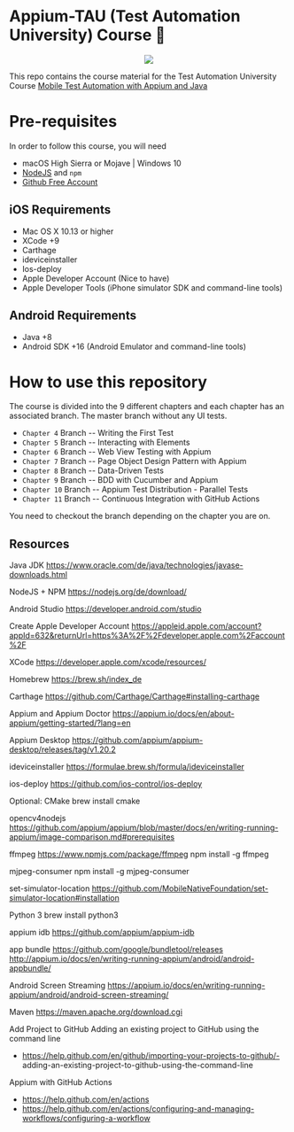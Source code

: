 # Appium-TAU (Test Automation University) Course :rocket:

<p align="center">
<img src="https://github.com/moatazeldebsy/Appium-TAU/blob/main/appium.png">
</p>

This repo contains the course material for the Test Automation University Course [Mobile Test Automation with Appium and Java
](https://testautomationu.applitools.com/)
 
# Pre-requisites
In order to follow this course, you will need
* macOS High Sierra or Mojave | Windows 10 
* [NodeJS](https://nodejs.org/en/) and `npm`
* [Github Free Account](https://github.com/join?ref_cta=Sign+up&ref_loc=header+logged+out&ref_page=%2F&source=header-home)


## iOS Requirements
* Mac OS X 10.13 or higher
* XCode +9
* Carthage
* ideviceinstaller
* Ios-deploy
* Apple Developer Account (Nice to have)
* Apple Developer Tools (iPhone simulator SDK and command-line tools)

## Android Requirements
* Java +8
* Android SDK +16 (Android Emulator and command-line tools)
 
# How to use this repository 

The course is divided into the 9 different chapters and each chapter has an associated branch. The master branch without any UI tests. 

* `Chapter 4` Branch --  Writing the First Test
* `Chapter 5` Branch --  Interacting with Elements 
* `Chapter 6` Branch --  Web View Testing with Appium
* `Chapter 7` Branch -- Page Object Design Pattern with Appium
* `Chapter 8` Branch -- Data-Driven Tests
* `Chapter 9` Branch -- BDD with Cucumber and Appium
* `Chapter 10` Branch -- Appium Test Distribution - Parallel Tests
* `Chapter 11` Branch -- Continuous Integration with GitHub Actions

You need to checkout the branch depending on the chapter you are on.

## Resources
Java JDK
https://www.oracle.com/de/java/technologies/javase-downloads.html

NodeJS + NPM
https://nodejs.org/de/download/

Android Studio
https://developer.android.com/studio

Create Apple Developer Account
https://appleid.apple.com/account?appId=632&returnUrl=https%3A%2F%2Fdeveloper.apple.com%2Faccount%2F

XCode 
https://developer.apple.com/xcode/resources/

Homebrew
https://brew.sh/index_de

Carthage
https://github.com/Carthage/Carthage#installing-carthage

Appium and Appium Doctor
https://appium.io/docs/en/about-appium/getting-started/?lang=en

Appium Desktop
https://github.com/appium/appium-desktop/releases/tag/v1.20.2

ideviceinstaller
https://formulae.brew.sh/formula/ideviceinstaller

ios-deploy
https://github.com/ios-control/ios-deploy

Optional:
CMake 
brew install cmake

opencv4nodejs
https://github.com/appium/appium/blob/master/docs/en/writing-running-appium/image-comparison.md#prerequisites

ffmpeg
https://www.npmjs.com/package/ffmpeg
npm install -g ffmpeg

mjpeg-consumer
npm install -g mjpeg-consumer


set-simulator-location
https://github.com/MobileNativeFoundation/set-simulator-location#installation

Python 3
brew install python3

appium idb
https://github.com/appium/appium-idb

app bundle
https://github.com/google/bundletool/releases
http://appium.io/docs/en/writing-running-appium/android/android-appbundle/

Android Screen Streaming
https://appium.io/docs/en/writing-running-appium/android/android-screen-streaming/

Maven
https://maven.apache.org/download.cgi

Add Project to GitHub
Adding an existing project to GitHub using the command line
- https://help.github.com/en/github/importing-your-projects-to-github/- adding-an-existing-project-to-github-using-the-command-line

Appium with GitHub Actions
- https://help.github.com/en/actions
- https://help.github.com/en/actions/configuring-and-managing-workflows/configuring-a-workflow
